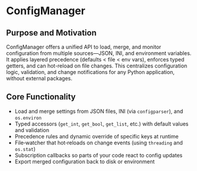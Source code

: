 # ConfigManager

## Purpose and Motivation
ConfigManager offers a unified API to load, merge, and monitor configuration from multiple sources—JSON, INI, and environment variables. It applies layered precedence (defaults < file < env vars), enforces typed getters, and can hot-reload on file changes. This centralizes configuration logic, validation, and change notifications for any Python application, without external packages.

## Core Functionality
- Load and merge settings from JSON files, INI (via `configparser`), and `os.environ`  
- Typed accessors (`get_int`, `get_bool`, `get_list`, etc.) with default values and validation  
- Precedence rules and dynamic override of specific keys at runtime  
- File‐watcher that hot‐reloads on change events (using `threading` and `os.stat`)  
- Subscription callbacks so parts of your code react to config updates  
- Export merged configuration back to disk or environment  

